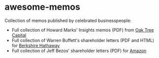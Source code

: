 # awesome-memos
Collection of memos published by celebrated businesspeople:

- Full collection of Howard Marks' Insights memos (PDF) from [Oak Tree Capital](https://www.oaktreecapital.com)
- Full collection of Warren Buffett's shareholder letters (PDF and HTML) for [Berkshire Hathaway](https://www.berkshirehathaway.com)
- Full collection of Jeff Bezos' shareholder letters (PDF) for [Amazon](https://www.amazon.com)
